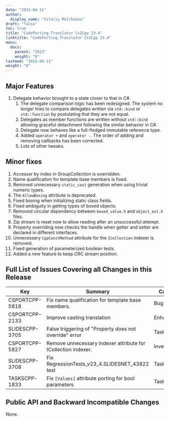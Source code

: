 ```yaml
---
date: "2023-04-11"
author:
  display_name: "Vitaliy Molchanov"
draft: "false"
toc: true
title: "CodePorting.Translator Cs2Cpp 23.4"
linktitle: "CodePorting.Translator Cs2Cpp 23.4"
menu:
  docs:
    parent: "2023"
    weight: "8"
lastmod: "2023-04-11"
weight: "8"
---
```


## Major Features ##

1. Delegate behavior brought to a state closer to that in C#.
    1. The delegate comparison logic has been redesigned. The system no longer tries to compare delegates written via `std::bind` or `std::function` by postulating that they are not equal.
    1. Delegates as member functions are written without `std::bind` allowing graceful detachment following the similar behavior in C#.
    1. Delegate now behaves like a full-fledged immutable reference type.
    1. Added `operator +` and `operator -`. The order of adding and removing callbacks has been corrected.
    1. Lots of other tweaks.

## Minor fixes ##

1. Accessor by index in GroupCollection is overridden.
1. Name qualification for template base members is fixed.
1. Removed unnecessary `static_cast` generation when using trivial numeric types.
1. The `AllowBoxing` attribute is deprecated.
1. Fixed boxing when initializing static class fields.
1. Fixed ambiguity in getting types of boxed objects.
1. Removed circular dependency between `boxed_value.h` and `object_ext.h` files.
1. Zip stream is reset now to allow reading after an unsuccessful attempt.
1. Property overriding now checks the handle when getter and setter are declared in different interfaces.
1. Unnecessary `CppConstMethod` attribute for the `ICollection` indexer is removed.
1. Fixed generation of parameterized boolean tests.
1. Added a new feature to keep CRC stream position.

## Full List of Issues Covering all Changes in this Release ##

| Key | Summary | Category |
| --- | --- | --- |
| CSPORTCPP-5818 | Fix name qualification for template base members. | Bug  |
| CSPORTCPP-2133 | Improve casting translation | Enhancement  |
| SLIDESCPP-3705 | False triggering of "Property does not override" error | Task |
| CSPORTCPP-5827 | Remove unnecessary indexer attribute for ICollection indexer. | Investigation |
| SLIDESCPP-3708 | Fix RegressionTests_v23_4.SLIDESNET_43822 test | Task |
| TASKSCPP-1833 | Fix `[Values]` attribute porting for bool parameters | Task |

## Public API and Backward Incompatible Changes ##

None.
